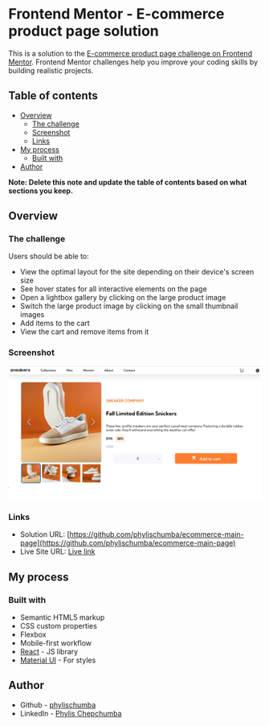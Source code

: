 # Frontend Mentor - E-commerce product page solution

This is a solution to the [E-commerce product page challenge on Frontend Mentor](https://www.frontendmentor.io/challenges/ecommerce-product-page-UPsZ9MJp6). Frontend Mentor challenges help you improve your coding skills by building realistic projects.

## Table of contents

- [Overview](#overview)
  - [The challenge](#the-challenge)
  - [Screenshot](#screenshot)
  - [Links](#links)
- [My process](#my-process)
  - [Built with](#built-with)
- [Author](#author)

**Note: Delete this note and update the table of contents based on what sections you keep.**

## Overview

### The challenge

Users should be able to:

- View the optimal layout for the site depending on their device's screen size
- See hover states for all interactive elements on the page
- Open a lightbox gallery by clicking on the large product image
- Switch the large product image by clicking on the small thumbnail images
- Add items to the cart
- View the cart and remove items from it

### Screenshot

![](./src/images/Screenshot.png)

### Links

- Solution URL: [https://github.com/phylischumba/ecommerce-main-page](https://github.com/phylischumba/ecommerce-main-page)
- Live Site URL: [Live link](https://61df68a0fdbe318127116a36--hungry-hawking-192009.netlify.app/)

## My process

### Built with

- Semantic HTML5 markup
- CSS custom properties
- Flexbox
- Mobile-first workflow
- [React](https://reactjs.org/) - JS library
- [Material UI](https://mui.com/) - For styles

## Author

- Github - [phylischumba](https://www.github.com/phylischumba)
- LinkedIn - [Phylis Chepchumba](https://www.linkedin.com/in/phylis-chepchumba)
